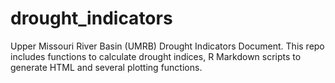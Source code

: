 # drought_indicators
Upper Missouri River Basin (UMRB) Drought Indicators Document. This repo includes functions to calculate drought indices, R Markdown scripts to generate HTML and several plotting functions. 
